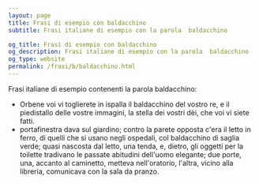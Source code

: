 ```yaml
---
layout: page
title: Frasi di esempio con baldacchino 
subtitle: Frasi italiane di esempio con la parola  baldacchino

og_title: Frasi di esempio con baldacchino 
og_description: Frasi italiane di esempio con la parola  baldacchino
og_type: website
permalink: /frasi/b/baldacchino.html
---
```


Frasi italiane di esempio contenenti la parola baldacchino:


- Orbene voi vi toglierete in ispalla il baldacchino del vostro re, e il piedistallo delle vostre immagini, la stella dei vostri dèi, che voi vi siete fatti.
- portafinestra dava sul giardino; contro la parete opposta c'era il letto in ferro, di quelli che si usano negli ospedali, col baldacchino di saglia verde; quasi nascosta dal letto, una tenda, e, dietro, gli oggetti per la toilette tradivano le passate abitudini dell'uomo elegante; due porte, una, accanto al caminetto, metteva nell'oratorio, l'altra, vicino alla libreria, comunicava con la sala da pranzo.
